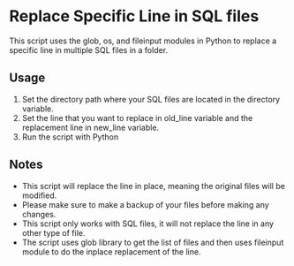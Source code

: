 <!DOCTYPE html>
<html>
<body>
    <h1>Replace Specific Line in SQL files</h1>
    <p>This script uses the glob, os, and fileinput modules in Python to replace a specific line in multiple SQL files in a folder.</p>
    <h2>Usage</h2>
    <ol>
        <li>Set the directory path where your SQL files are located in the directory variable.</li>
        <li>Set the line that you want to replace in old_line variable and the replacement line in new_line variable.</li>
        <li>Run the script with Python</li>
    </ol>
    <h2>Notes</h2>
    <ul>
        <li>This script will replace the line in place, meaning the original files will be modified.</li>
        <li>Please make sure to make a backup of your files before making any changes.</li>
        <li>This script only works with SQL files, it will not replace the line in any other type of file.</li>
        <li>The script uses glob library to get the list of files and then uses fileinput module to do the inplace replacement of the line.</li>
    </ul>
</body>
</html>
